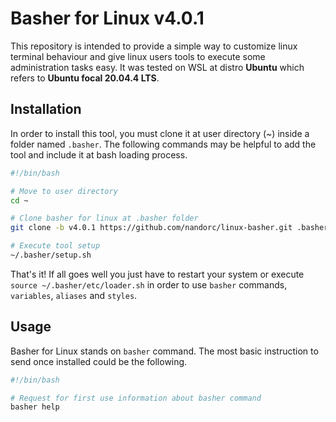 # Basher for Linux v4.0.1

This repository is intended to provide a simple way to customize linux terminal behaviour and give linux users tools to execute some administration tasks easy. It was tested on WSL at distro **Ubuntu** which refers to **Ubuntu focal 20.04.4 LTS**.

## Installation

In order to install this tool, you must clone it at user directory (~) inside a folder named `.basher`. The following commands may be helpful to add the tool and include it at bash loading process.

```bash
#!/bin/bash

# Move to user directory
cd ~

# Clone basher for linux at .basher folder
git clone -b v4.0.1 https://github.com/nandorc/linux-basher.git .basher

# Execute tool setup
~/.basher/setup.sh
```

That's it! If all goes well you just have to restart your system or execute `source ~/.basher/etc/loader.sh` in order to use `basher` commands, `variables`, `aliases` and `styles`.

## Usage

Basher for Linux stands on `basher` command. The most basic instruction to send once installed could be the following.

```bash
#!/bin/bash

# Request for first use information about basher command
basher help
```
